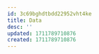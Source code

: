 ```yaml
---
id: 3c69bghdtbdd22952vht4ke
title: Data
desc: ''
updated: 1711789710876
created: 1711789710876
---
```

